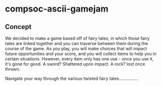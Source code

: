 # compsoc-ascii-gamejam

## Concept

We decided to make a game based off of fairy tales, in which those fairy tales are linked together and you can traverse between them during the course of the game.
As you play, you will make choices that will impact future opportunities and your score, and you will collect items to help you in certain situations. However, every item only has one use - once you use it, it's gone for good. A sword? Shattered upon impact. A rock? lost once thrown.

Navigate your way through the various twisted fairy tales................
